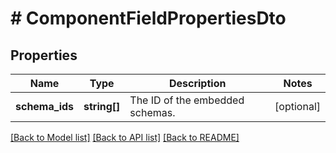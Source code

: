 # # ComponentFieldPropertiesDto

## Properties

Name | Type | Description | Notes
------------ | ------------- | ------------- | -------------
**schema_ids** | **string[]** | The ID of the embedded schemas. | [optional]

[[Back to Model list]](../../README.md#models) [[Back to API list]](../../README.md#endpoints) [[Back to README]](../../README.md)
